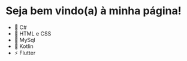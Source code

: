 <h1>Seja bem vindo(a) à minha página!</h1>

- 🔭 C#
- 🌱 HTML e CSS
- 💬 MySql
- 🤔 Kotlin
- ⚡ Flutter

